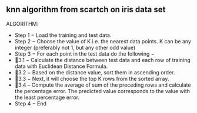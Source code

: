 ## knn algorithm from scartch on iris data set

ALGORITHM:
* Step 1 − Load the training and test data.
* Step 2 − Choose the value of K i.e. the nearest data points. K can be any integer (preferably not 1, but any other odd value)
* Step 3 − For each point in the test data do the following −
* 3.1 − Calculate the distance between test data and each row of training data with Euclidean Distance Formula. 
* 3.2 − Based on the distance value, sort them in ascending order.
* 3.3 − Next, it will choose the top K rows from the sorted array.
* 3.4 – Compute the average of sum of the preceding rows and calculate the percentage error. The predicted value corresponds to the value with the least percentage error.
* Step 4 − End

